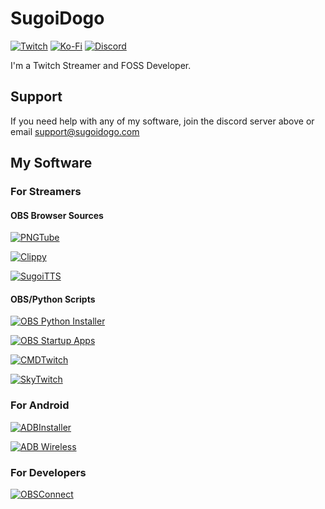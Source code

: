 # SugoiDogo
[![Twitch](https://img.shields.io/badge/Twitch-%239146FF.svg?style=for-the-badge&logo=Twitch&logoColor=white)](https://www.twitch.tv/sugoidogo)
[![Ko-Fi](https://img.shields.io/badge/Ko--fi-F16061?style=for-the-badge&logo=ko-fi&logoColor=white)](https://ko-fi.com/sugoidogo)
[![Discord](https://img.shields.io/badge/Discord-%237289DA.svg?style=for-the-badge&logo=discord&logoColor=white)](https://discord.gg/PbGT9tVWTC)

I'm a Twitch Streamer and FOSS Developer.
## Support
If you need help with any of my software, join the discord server above or email support@sugoidogo.com
## My Software
### For Streamers
#### OBS Browser Sources
[![PNGTube](https://img.shields.io/badge/PNGTube-OBS%20Browser%20Source-blue)](https://github.com/sugoidogo/pngtube2)

[![Clippy](https://img.shields.io/badge/Clippy-OBS%20Browser%20Source-blue)](https://github.com/sugoidogo/clippy)

[![SugoiTTS](https://img.shields.io/badge/SugoiTTS-OBS%20Browser%20Source-blue)](https://github.com/sugoidogo/SugoiTTS)
#### OBS/Python Scripts
[![OBS Python Installer](https://img.shields.io/badge/OBS%20Python%20Installer-Installer-blue)](https://github.com/sugoidogo/obs-python-installer)

[![OBS Startup Apps](https://img.shields.io/badge/OBS%20Startup%20Apps-OBS%20Script-blue)](https://github.com/sugoidogo/obs-startup-apps)

[![CMDTwitch](https://img.shields.io/badge/CMDTwitch-OBS%20Script-blue)](https://github.com/sugoidogo/cmdtwitch3)

[![SkyTwitch](https://img.shields.io/badge/SkyTwitch-Tool%20Script-blue)](https://github.com/sugoidogo/skytwitch)
### For Android
[![ADBInstaller](https://img.shields.io/badge/ADBInstaller-Installer-blue)](https://github.com/sugoidogo/adbi)

[![ADB Wireless](https://img.shields.io/badge/ADB%20Wireless-Tool%20Script-blue)](https://github.com/sugoidogo/adb-wireless)
### For Developers
[![OBSConnect](https://img.shields.io/badge/OBSConnect-Developer%20Tool-blue)](https://github.com/sugoidogo/obsconnect)
